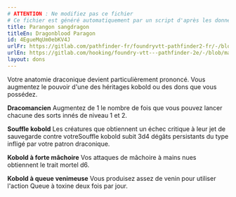 ```yaml
---
# ATTENTION : Ne modifiez pas ce fichier
# Ce fichier est généré automatiquement par un script d'après les données du module Foundry VTT officiel et de sa traduction
title: Parangon sangdragon
titleEn: Dragonblood Paragon
id: 4EgueMqUm0ebKV4J
urlFr: https://gitlab.com/pathfinder-fr/foundryvtt-pathfinder2-fr/-/blob/master/data/feats/4EgueMqUm0ebKV4J.htm
urlEn: https://gitlab.com/hooking/foundry-vtt---pathfinder-2e/-/blob/master/packs/data/feats.db/dragonblood-paragon.json
layout: dons
---
```

Votre anatomie draconique devient particulièrement prononcé. Vous augmentez le pouvoir d'une des héritages kobold ou des dons que vous possédez.

**Dracomancien** Augmentez de 1 le nombre de fois que vous pouvez lancer chacune des sorts innés de niveau 1 et 2.

**Souffle kobold** Les créatures que obtiennent un échec critique à leur jet de sauvegarde contre votreSouffle kobold subit 3d4 dégâts persistants du type infligé par votre patron draconique.

**Kobold à forte mâchoire** Vos attaques de mâchoire à mains nues obtiennent le trait mortel d6.

**Kobold à queue venimeuse** Vous produisez assez de venin pour utiliser l'action Queue à toxine deux fois par jour.
